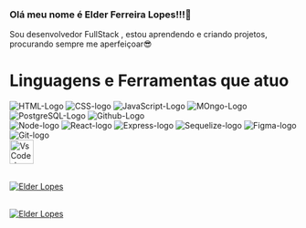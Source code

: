 ### Olá meu nome é Elder Ferreira Lopes!!!:wave:

Sou desenvolvedor FullStack ,  estou aprendendo e criando projetos, procurando sempre me aperfeiçoar:sunglasses:
<br>
<h1>Linguagens e  Ferramentas que atuo</h1>
<div>
<img  src= "https://img.shields.io/badge/HTML5-E34F26?style=for-the-badge&logo=html5&logoColor=white" alt="HTML-Logo"/> <img src="https://img.shields.io/badge/CSS3-1572B6?style=for-the-badge&logo=css3&logoColor=white" alt="CSS-logo"/> <img src="https://img.shields.io/badge/JavaScript-323330?style=for-the-badge&logo=javascript&logoColor=F7DF1E" alt="JavaScript-Logo"/> 
  <img src="https://img.shields.io/badge/MongoDB-4EA94B?style=for-the-badge&logo=mongodb&logoColor=white" alt="MOngo-Logo"/> 
    <img src="https://img.shields.io/badge/PostgreSQL-316192?style=for-the-badge&logo=postgresql&logoColor=white" alt="PostgreSQL-Logo"/> 
    <img src="https://img.shields.io/badge/GitHub-100000?style=for-the-badge&logo=github&logoColor=whitee" alt="Github-Logo"/> 
</div>
  <div>
    <img src="https://img.shields.io/badge/Node.js-43853D?style=for-the-badge&logo=node.js&logoColor=white" alt="Node-logo"/>
    <img src="https://img.shields.io/badge/React-20232A?style=for-the-badge&logo=react&logoColor=61DAFB" alt="React-logo"/>
     <img src="https://img.shields.io/badge/Express.js-404D59?style=for-the-badge" alt="Express-logo"/>
     <img src="https://img.shields.io/badge/sequelize-323330?style=for-the-badge&logo=sequelize&logoColor=blue" alt="Sequelize-logo"/>
     <img src="https://img.shields.io/badge/Figma-F24E1E?style=for-the-badge&logo=figma&logoColor=white" alt="Figma-logo"/>
      <img src="https://img.shields.io/badge/GIT-E44C30?style=for-the-badge&logo=git&logoColor=white" alt="Git-logo"/>
  </div>
    <img height="42" src="https://images-wixmp-ed30a86b8c4ca887773594c2.wixmp.com/f/217d5ea0-623d-40b1-9b31-027b904a5f15/ddjrgww-846ce429-3b0d-4ad8-bf6d-ac52dfe48201.png?token=eyJ0eXAiOiJKV1QiLCJhbGciOiJIUzI1NiJ9.eyJzdWIiOiJ1cm46YXBwOjdlMGQxODg5ODIyNjQzNzNhNWYwZDQxNWVhMGQyNmUwIiwiaXNzIjoidXJuOmFwcDo3ZTBkMTg4OTgyMjY0MzczYTVmMGQ0MTVlYTBkMjZlMCIsIm9iaiI6W1t7InBhdGgiOiJcL2ZcLzIxN2Q1ZWEwLTYyM2QtNDBiMS05YjMxLTAyN2I5MDRhNWYxNVwvZGRqcmd3dy04NDZjZTQyOS0zYjBkLTRhZDgtYmY2ZC1hYzUyZGZlNDgyMDEucG5nIn1dXSwiYXVkIjpbInVybjpzZXJ2aWNlOmZpbGUuZG93bmxvYWQiXX0.G0SE64OMLNEGI8vXb21JRl13RMfER1VP8Kh2Ig3oJaQ" alt= "VsCode-logo"/>
<br>
<br>

[![Elder Lopes](https://github-readme-stats.vercel.app/api?username=ElderLopes&theme=tokyonight)](https://github.com/ElderLopes/) 
<br>
<br>

[![Elder Lopes](https://github-readme-stats.vercel.app/api/top-langs/?username=ElderLopes&theme=tokyonight)](https://github.com/ElderLopes/)


